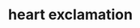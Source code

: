 ---
layout: smileys&emotion
title: heart exclamation
emoji: heart_exclamation
permalink: ❣.html
image: assets/img/3moji/heart_exclamation.png
---